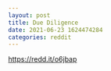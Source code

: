 ```yaml
--- 
layout: post 
title: Due Diligence 
date: 2021-06-23 1624474284 
categories: reddit 
--- 
```

https://redd.it/o6jbap